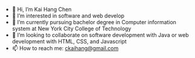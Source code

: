 - 👋 Hi, I’m Kai Hang Chen
- 👀 I’m interested in software and web develop
- 🌱 I’m currently pursuing bachelor degree in Computer information system at New York City College of Technology
- 💞️ I’m looking to collaborate on software development with Java or web development with HTML, CSS, and Javascript
- 📫 How to reach me: ckaihang@gmail.com

<!---
KaiHangC/KaiHangC is a ✨ special ✨ repository because its `README.md` (this file) appears on your GitHub profile.
You can click the Preview link to take a look at your changes.
--->
